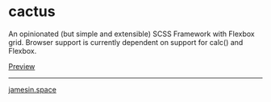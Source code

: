 # cactus

An opinionated (but simple and extensible) SCSS Framework with Flexbox grid.
Browser support is currently dependent on support for calc() and Flexbox.

[Preview](//cactus.stackblitz.com)

---

[jamesin.space](//jamesin.space)
